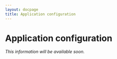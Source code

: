 ```yaml
---
layout: docpage
title: Application configuration
---
```


# Application configuration

*This information will be available soon.*
